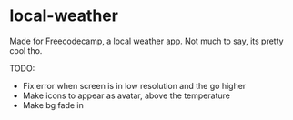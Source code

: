 # local-weather
Made for Freecodecamp, a local weather app. Not much to say, its pretty cool tho. 

TODO:
* Fix error when screen is in low resolution and the go higher
* Make icons to appear as avatar, above the temperature
* Make bg fade in
